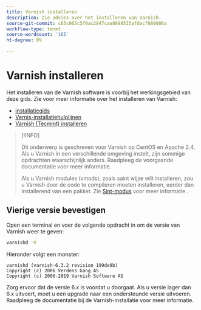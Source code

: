 ```yaml
---
title: Varnish installeren
description: Zie advies over het installeren van Varnish.
source-git-commit: c65c065c5f9ac2847caa8898535afdacf089006a
workflow-type: tm+mt
source-wordcount: '165'
ht-degree: 0%

---
```



# Varnish installeren

Het installeren van de Varnish software is voorbij het werkingsgebied van deze gids. Zie voor meer informatie over het installeren van Varnish:

- [installatiegids](https://www.varnish-software.com/developers/tutorials/installing-varnish-ubuntu/)
- [Vernis-installatiehulplijnen](https://www.varnish-cache.org/docs)
- [Varnish (Tecmint) installeren](https://www.tecmint.com/install-varnish-cache-web-accelerator/)

>[!INFO]
>
>Dit onderwerp is geschreven voor Varnish op CentOS en Apache 2.4. Als u Varnish in een verschillende omgeving instelt, zijn sommige opdrachten waarschijnlijk anders. Raadpleeg de voorgaande documentatie voor meer informatie.
>
>Als u Varnish modules (vmods), zoals saint wijze wilt installeren, zou u Varnish door de code te compileren moeten installeren, eerder dan installerend van een pakket. Zie [Sint-modus](config-varnish-advanced.md#saint-mode) voor meer informatie .

## Vierige versie bevestigen

Open een terminal en voer de volgende opdracht in om de versie van Varnish weer te geven:

```bash
varnishd -V
```

Hieronder volgt een monster:

```terminal
varnishd (varnish-6.3.2 revision 199de9b)
Copyright (c) 2006 Verdens Gang AS
Copyright (c) 2006-2019 Varnish Software AS
```

Zorg ervoor dat de versie 6.x is voordat u doorgaat. Als u versie lager dan 6.x uitvoert, moet u een upgrade naar een ondersteunde versie uitvoeren. Raadpleeg de documentatie bij de Varnish-installatie voor meer informatie.
